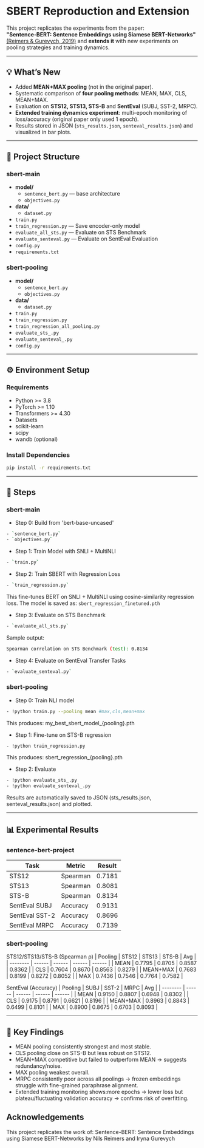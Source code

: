 # SBERT Reproduction and Extension

This project replicates the experiments from the paper:  
**"Sentence-BERT: Sentence Embeddings using Siamese BERT-Networks"**  
[(Reimers & Gurevych, 2019)](https://arxiv.org/abs/1908.10084)
and **extends it** with new experiments on pooling strategies and training dynamics.

---
## 💡 What’s New

- Added **MEAN+MAX pooling** (not in the original paper).  
- Systematic comparison of **four pooling methods**: MEAN, MAX, CLS, MEAN+MAX.  
- Evaluation on **STS12, STS13, STS-B** and **SentEval** (SUBJ, SST-2, MRPC).  
- **Extended training dynamics experiment**: multi-epoch monitoring of loss/accuracy (original paper only used 1 epoch).  
- Results stored in JSON (`sts_results.json`, `senteval_results.json`) and visualized in bar plots.

---

## 📁 Project Structure
### sbert-main
- **model/**
  - `sentence_bert.py` — base architecture
  - `objectives.py`
- **data/**
  - `dataset.py` 
- `train.py` 
- `train_regression.py` — Save encoder-only model
- `evaluate_all_sts.py` — Evaluate on STS Benchmark
- `evaluate_senteval.py` — Evaluate on SentEval Evaluation
- `config.py` 
- `requirements.txt`
  
### sbert-pooling
- **model/**
  - `sentence_bert.py` 
  - `objectives.py`
- **data/**
  - `dataset.py` 
- `train.py`
- `train_regression.py`
- `train_regression_all_pooling.py`
- `evaluate_sts_.py` 
- `evaluate_senteval_.py` 
- `config.py` 

---

## ⚙️ Environment Setup

### Requirements

- Python >= 3.8
- PyTorch >= 1.10
- Transformers >= 4.30
- Datasets
- scikit-learn
- scipy
- wandb (optional)

### Install Dependencies

```bash
pip install -r requirements.txt
```

---

## 📘 Steps
### sbert-main
- Step 0: Build from 'bert-base-uncased'
```bash
- `sentence_bert.py`
- `objectives.py`
```
- Step 1: Train Model with SNLI + MultiNLI
```bash
- `train.py`
```
- Step 2: Train SBERT with Regression Loss
```bash
- `train_regression.py`
```
This fine-tunes BERT on SNLI + MultiNLI using cosine-similarity regression loss.
The model is saved as: `sbert_regression_finetuned.pth`
- Step 3: Evaluate on STS Benchmark
```bash
- `evaluate_all_sts.py`
```
Sample output:
```bash
Spearman correlation on STS Benchmark (test): 0.8134
```
- Step 4: Evaluate on SentEval Transfer Tasks
```bash
- `evaluate_senteval.py`
```
### sbert-pooling
- Step 0:  Train NLI model
```bash
- !python train.py --pooling mean #max,cls,mean+max
```
This produces: my_best_sbert_model_{pooling}.pth
- Step 1: Fine-tune on STS-B regression
```bash
- !python train_regression.py
```
This produces: sbert_regression_{pooling}.pth
- Step 2: Evaluate
```bash
- !python evaluate_sts_.py
- !python evaluate_senteval_.py
```
Results are automatically saved to JSON (sts_results.json, senteval_results.json) and plotted.

---

## 📊 Experimental Results
### sentence-bert-project
| Task           | Metric   | Result |
| -------------- | -------- | ------ |
| STS12          | Spearman | 0.7181 |
| STS13          | Spearman | 0.8081 |
| STS-B          | Spearman | 0.8134 |
| SentEval SUBJ  | Accuracy | 0.9131 |
| SentEval SST-2 | Accuracy | 0.8696 |
| SentEval MRPC  | Accuracy | 0.7139 |
### sbert-pooling
STS12/STS13/STS-B (Spearman ρ)
| Pooling  | STS12  | STS13  | STS-B  | Avg    |
| -------- | ------ | ------ | ------ | ------ |
| MEAN     | 0.7795 | 0.8705 | 0.8587 | 0.8362 |
| CLS      | 0.7604 | 0.8670 | 0.8563 | 0.8279 |
| MEAN+MAX | 0.7683 | 0.8199 | 0.8272 | 0.8052 |
| MAX      | 0.7436 | 0.7546 | 0.7764 | 0.7582 |

SentEval (Accuracy)
| Pooling  | SUBJ   | SST-2  | MRPC   | Avg    |
| -------- | ------ | ------ | ------ | ------ |
| MEAN     | 0.9150 | 0.8807 | 0.6948 | 0.8302 |
| CLS      | 0.9175 | 0.8791 | 0.6621 | 0.8196 |
| MEAN+MAX | 0.8963 | 0.8843 | 0.6499 | 0.8101 |
| MAX      | 0.8900 | 0.8675 | 0.6703 | 0.8093 |

---
## 🧩 Key Findings
- MEAN pooling consistently strongest and most stable.
- CLS pooling close on STS-B but less robust on STS12.
- MEAN+MAX competitive but failed to outperform MEAN → suggests redundancy/noise.
- MAX pooling weakest overall.
- MRPC consistently poor across all poolings → frozen embeddings struggle with fine-grained paraphrase alignment.
- Extended training monitoring shows:more epochs → lower loss but plateau/fluctuating validation accuracy → confirms risk of overfitting.


## Acknowledgements
This project replicates the work of:
Sentence-BERT: Sentence Embeddings using Siamese BERT-Networks by Nils Reimers and Iryna Gurevych
